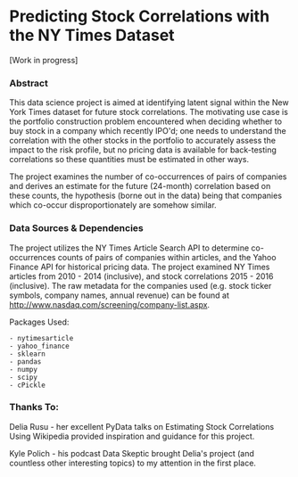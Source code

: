 # Predicting Stock Correlations with the NY Times Dataset

[Work in progress]

### Abstract

This data science project is aimed at identifying latent signal within the New York Times dataset for future stock correlations. The motivating use case is the portfolio construction problem encountered when deciding whether to buy stock in a company which recently IPO'd; one needs to understand the correlation with the other stocks in the portfolio to accurately assess the impact to the risk profile, but no pricing data is available for back-testing correlations so these quantities must be estimated in other ways.

The project examines the number of co-occurrences of pairs of companies and derives an estimate for the future (24-month) correlation based on these counts, the hypothesis (borne out in the data) being that companies which co-occur disproportionately are somehow similar.


### Data Sources & Dependencies

The project utilizes the NY Times Article Search API to determine co-occurrences counts of pairs of companies within articles, and the Yahoo Finance API for historical pricing data. The project examined NY Times articles from 2010 - 2014 (inclusive), and stock correlations 2015 - 2016 (inclusive). The raw metadata for the companies used (e.g. stock ticker symbols, company names, annual revenue) can be found at http://www.nasdaq.com/screening/company-list.aspx.

Packages Used:

    - nytimesarticle
    - yahoo_finance  
    - sklearn
    - pandas
    - numpy
    - scipy
    - cPickle


### Thanks To:

Delia Rusu - her excellent PyData talks on Estimating Stock Correlations Using Wikipedia provided inspiration and guidance for this project.

Kyle Polich - his podcast Data Skeptic brought Delia's project (and countless other interesting topics) to my attention in the first place.
